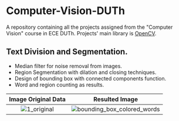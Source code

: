# Computer-Vision-DUTh
A repository containing all the projects assigned from the "Computer Vision" course in ECE DUTh.
Projects' main library is [OpenCV](https://opencv.org/). 

## Text Division and Segmentation.
* Median filter for noise removal from images.
* Region Segmentation with dilation and closing techniques.
* Design of bounding box with connected components function.
* Word and region counting as results.

Image Original Data | Resulted Image
:-------------------------:|:-------------------------:
![1_original](https://github.com/marietonik/Computer-Vision-DUTh/assets/53263761/5e91d7d3-11bf-496a-8370-4fef24706e77) | ![bounding_box_colored_words](https://github.com/marietonik/Computer-Vision-DUTh/assets/53263761/13a5fc90-2a3a-4bfa-a42b-2dc722b762d8)
